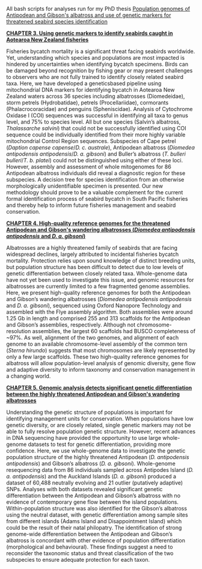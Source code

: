 All bash scripts for analyses run for my PhD thesis [Population genomes of Antipodean and Gibson's albatross and use of genetic markers for threatened seabird species identification](https://openaccess.wgtn.ac.nz/articles/thesis/Population_genomics_of_Antipodean_and_Gibson_s_albatross_and_use_of_genetic_markers_for_threatened_seabird_species_identification/27688116?file=50423310)

[**CHAPTER 3. Using genetic markers to identify seabirds caught in Aotearoa New Zealand fisheries**](https://github.com/imogen-foote/seabird-PhD-thesis/tree/main/chapter-3)

Fisheries bycatch mortality is a significant threat facing seabirds worldwide. Yet, understanding which species and populations are most impacted is hindered by uncertainties when identifying bycatch specimens. Birds can be damaged beyond recognition by fishing gear or may present challenges to observers who are not fully trained to identify closely related seabird taxa. Here, we have developed a geneticsbased pipeline using mitochondrial DNA markers for identifying bycatch in Aotearoa New Zealand waters across 36 species including albatrosses (Diomedeidae), storm petrels (Hydrobatidae), petrels (Procellariidae), cormorants (Phalacrocoracidae) and penguins (Spheniscidae). Analysis of Cytochrome Oxidase I (COI) sequences was successful in identifying all taxa to genus level, and 75% to species level. All but one species (Salvin’s albatross, _Thalassarche salvini_) that could not be successfully identified using COI sequence could be individually identified from their more highly variable mitochondrial Control Region sequences. Subspecies of Cape petrel (_Daption capense capense_/_D. c. australe_), Antipodean albatross (_Diomedea antipodensis antipodensis_/_D. a. gibsoni_) and Buller’s albatross (_T. bulleri bulleri_/_T. b. platei_) could not be distinguished using either of these loci. However, assembly and assessment of whole mitogenomes for 86 Antipodean albatross individuals did reveal a diagnostic region for these subspecies. A decision tree for species identification from an otherwise morphologically unidentifiable specimen is presented. Our new methodology should prove to be a valuable complement for the current formal identification process of seabird bycatch in South Pacific fisheries and thereby help to inform future fisheries management and seabird conservation.

[**CHAPTER 4. High-quality reference genomes for the threatened Antipodean and Gibson's wandering albatrosses (_Diomedea antipodensis antipodensis_ and _D. a. gibsoni_)**](https://github.com/imogen-foote/seabird-PhD-thesis/tree/main/chapter-4)

Albatrosses are a highly threatened family of seabirds that are facing widespread declines, largely attributed to incidental fisheries bycatch mortality. Protection relies upon sound knowledge of distinct breeding units, but population structure has been difficult to detect due to low levels of genetic differentiation between closely related taxa. Whole-genome data have not yet been used to investigate this issue, and genomic resources for albatrosses are currently limited to a few fragmented genome assemblies. Here, we present high-quality reference genomes for both the Antipodean and Gibson’s wandering albatrosses (_Diomedea antipodensis antipodensis_ and _D. a. gibsoni_), sequenced using Oxford Nanopore Technology and assembled with the Flye assembly algorithm. Both assemblies were around 1.25 Gb in length and comprised 255 and 313 scaffolds for the Antipodean and Gibson’s assemblies, respectively. Although not chromosome-resolution assemblies, the largest 60 scaffolds had BUSCO completeness of ~97%. As well, alignment of the two genomes, and alignment of each genome to an available chromosome-level assembly of the common tern (_Sterna hirundo_) suggests that most chromosomes are likely represented by only a few large scaffolds. These two high-quality reference genomes for albatross will allow population-level analysis of genomic diversity, gene flow and adaptive diversity to inform taxonomy and conservation management in a changing world. 

[**CHAPTER 5. Genomic analysis detects significant genetic differentiation between the highly threatened Antipodean and Gibson's wandering albatrosses**](https://github.com/imogen-foote/seabird-PhD-thesis/tree/main/chapter-5)

Understanding the genetic structure of populations is important for identifying management units for conservation. When populations have low genetic diversity, or are closely related, single genetic markers may not be able to fully resolve population genetic structure. However, recent advances in DNA sequencing have provided the opportunity to use large whole-genome datasets to test for genetic differentiation, providing more confidence. Here, we use whole-genome data to investigate the genetic population structure of the highly threatened Antipodean (_D. antipodensis antipodensis_) and Gibson’s albatross (_D. a. gibsoni_). Whole-genome resequencing data from 86 individuals sampled across Antipodes Island (_D. a. antipodensis_) and the Auckland Islands (_D. a. gibsoni_) produced a dataset of 60,488 neutrally evolving and 21 outlier (putatively adaptive) SNPs. Analyses with both datasets revealed significant genetic differentiation between the Antipodean and Gibson’s albatross with no evidence of contemporary gene flow between the island populations. Within-population structure was also identified for the Gibson’s albatross using the neutral dataset, with genetic differentiation among sample sites from different islands (Adams Island and Disappointment Island) which could be the result of their natal philopatry. The identification of strong genome-wide differentiation between the Antipodean and Gibson’s albatross is concordant with other evidence of population differentiation (morphological and behavioural). These findings suggest a need to reconsider the taxonomic status and threat classification of the two subspecies to ensure adequate protection for each taxon.
